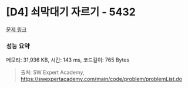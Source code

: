 # [D4] 쇠막대기 자르기 - 5432 

[문제 링크](https://swexpertacademy.com/main/code/problem/problemDetail.do?contestProbId=AWVl47b6DGMDFAXm) 

### 성능 요약

메모리: 31,936 KB, 시간: 143 ms, 코드길이: 765 Bytes



> 출처: SW Expert Academy, https://swexpertacademy.com/main/code/problem/problemList.do